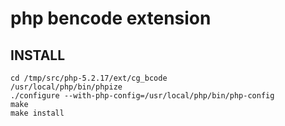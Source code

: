 # php bencode extension #


## INSTALL ##
```
cd /tmp/src/php-5.2.17/ext/cg_bcode
/usr/local/php/bin/phpize
./configure --with-php-config=/usr/local/php/bin/php-config
make
make install
```